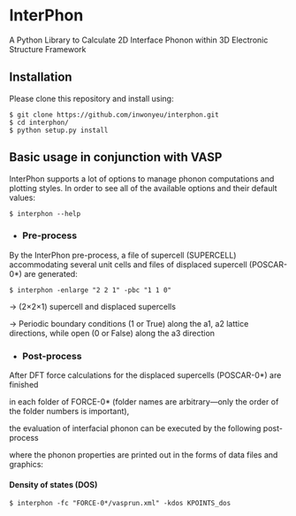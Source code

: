# InterPhon

A Python Library to Calculate 2D Interface Phonon within 3D Electronic Structure Framework

## Installation

Please clone this repository and install using:

```
$ git clone https://github.com/inwonyeu/interphon.git
$ cd interphon/
$ python setup.py install
```

## Basic usage in conjunction with VASP

InterPhon supports a lot of options to manage phonon computations and plotting styles. 
In order to see all of the available options and their default values:

```
$ interphon --help
```

- ### Pre-process
By the InterPhon pre-process, a file of supercell (SUPERCELL) accommodating several unit cells and files of displaced supercell (POSCAR-0*) are generated:

```
$ interphon -enlarge "2 2 1" -pbc "1 1 0"
```

-> (2×2×1) supercell and displaced supercells 

-> Periodic boundary conditions (1 or True) along the a1, a2 lattice directions, while open (0 or False) along the a3 direction

- ### Post-process
After DFT force calculations for the displaced supercells (POSCAR-0*) are finished 

in each folder of FORCE-0* (folder names are arbitrary—only the order of the folder numbers is important), 

the evaluation of interfacial phonon can be executed by the following post-process 

where the phonon properties are printed out in the forms of data files and graphics:

#### Density of states (DOS)
```
$ interphon -fc "FORCE-0*/vasprun.xml" -kdos KPOINTS_dos
```
